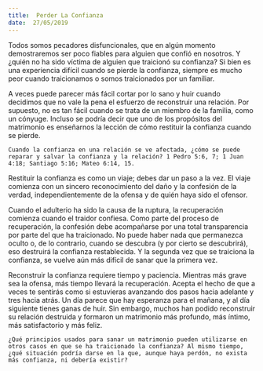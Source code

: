 ```yaml
---
title:  Perder La Confianza
date:  27/05/2019
---
```


Todos somos pecadores disfuncionales, que en algún momento demostraremos ser poco fiables para alguien que confió en nosotros. Y ¿quién no ha sido víctima de alguien que traicionó su confianza? Si bien es una experiencia difícil cuando se pierde la confianza, siempre es mucho peor cuando traicionamos o somos traicionados por un familiar.

A veces puede parecer más fácil cortar por lo sano y huir cuando decidimos que no vale la pena el esfuerzo de reconstruir una relación. Por supuesto, no es tan fácil cuando se trata de un miembro de la familia, como un cónyuge. Incluso se podría decir que uno de los propósitos del matrimonio es enseñarnos la lección de cómo restituir la confianza cuando se pierde.

`Cuando la confianza en una relación se ve afectada, ¿cómo se puede reparar y salvar la confianza y la relación? 1 Pedro 5:6, 7; 1 Juan 4:18; Santiago 5:16; Mateo 6:14, 15.`

Restituir la confianza es como un viaje; debes dar un paso a la vez. El viaje comienza con un sincero reconocimiento del daño y la confesión de la verdad, independientemente de la ofensa y de quién haya sido el ofensor.

Cuando el adulterio ha sido la causa de la ruptura, la recuperación comienza cuando el traidor confiesa. Como parte del proceso de recuperación, la confesión debe acompañarse por una total transparencia por parte del que ha traicionado. No puede haber nada que permanezca oculto o, de lo contrario, cuando se descubra (y por cierto se descubrirá), eso destruirá la confianza restablecida. Y la segunda vez que se traiciona la confianza, se vuelve aún más difícil de sanar que la primera vez.

Reconstruir la confianza requiere tiempo y paciencia. Mientras más grave sea la ofensa, más tiempo llevará la recuperación. Acepta el hecho de que a veces te sentirás como si estuvieras avanzando dos pasos hacia adelante y tres hacia atrás. Un día parece que hay esperanza para el mañana, y al día siguiente tienes ganas de huir. Sin embargo, muchos han podido reconstruir su relación destruida y formaron un matrimonio más profundo, más íntimo, más satisfactorio y más feliz.

`¿Qué principios usados para sanar un matrimonio pueden utilizarse en otros casos en que se ha traicionado la confianza? Al mismo tiempo, ¿qué situación podría darse en la que, aunque haya perdón, no exista más confianza, ni debería existir?`